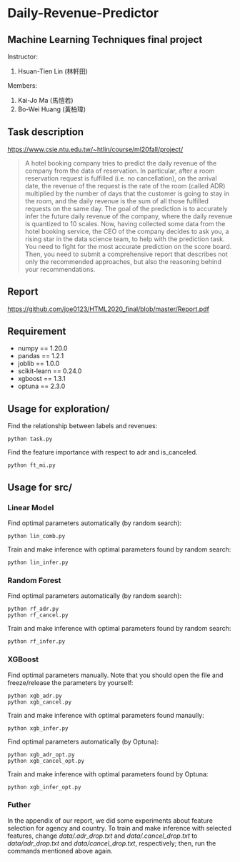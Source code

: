#  Daily-Revenue-Predictor
## Machine Learning Techniques final project

Instructor: 
1. Hsuan-Tien Lin (林軒田)

Members: 
1. Kai-Jo Ma (馬愷若)
2. Bo-Wei Huang (黃柏瑋)

## Task description
https://www.csie.ntu.edu.tw/~htlin/course/ml20fall/project/
> A hotel booking company tries to predict the daily revenue of the company from the data of reservation. In
particular, after a room reservation request is fulfilled (i.e. no cancellation), on the arrival date, the
revenue of the request is the rate of the room (called ADR) multiplied by the number of days that the
customer is going to stay in the room, and the daily revenue is the sum of all those fulfilled requests on
the same day. The goal of the prediction is to accurately infer the future daily revenue of the company,
where the daily revenue is quantized to 10 scales.
Now, having collected some data from the hotel booking service, the CEO of the company decides to
ask you, a rising star in the data science team, to help with the prediction task. You need to fight for
the most accurate prediction on the score board. Then, you need to submit a comprehensive report that
describes not only the recommended approaches, but also the reasoning behind your recommendations.

## Report
https://github.com/joe0123/HTML2020_final/blob/master/Report.pdf

## Requirement
* numpy == 1.20.0
* pandas == 1.2.1
* joblib == 1.0.0
* scikit-learn == 0.24.0
* xgboost == 1.3.1
* optuna == 2.3.0

## Usage for exploration/
Find the relationship between labels and revenues:
```
python task.py
```
Find the feature importance with respect to adr and is_canceled.
```
python ft_mi.py
```

## Usage for src/
### Linear Model
Find optimal parameters automatically (by random search):
```
python lin_comb.py
```
Train and make inference with optimal parameters found by random search:
```
python lin_infer.py
```

### Random Forest
Find optimal parameters automatically (by random search):
```
python rf_adr.py
python rf_cancel.py
```
Train and make inference with optimal parameters found by random search:
```
python rf_infer.py
```

### XGBoost
Find optimal parameters manually. Note that you should open the file and freeze/release the parameters by yourself:
```
python xgb_adr.py
python xgb_cancel.py
```
Train and make inference with optimal parameters found manaully:
```
python xgb_infer.py
```
Find optimal parameters automatically (by Optuna):
```
python xgb_adr_opt.py
python xgb_cancel_opt.py
```
Train and make inference with optimal parameters found by Optuna:
```
python xgb_infer_opt.py
```

### Futher
In the appendix of our report, we did some experiments about feature selection for agency and country. To train and make inference with selected features, change *data/.adr_drop.txt* and *data/.cancel_drop.txt* to *data/adr_drop.txt* and *data/cancel_drop.txt*, respectively; then, run the commands mentioned above again.
